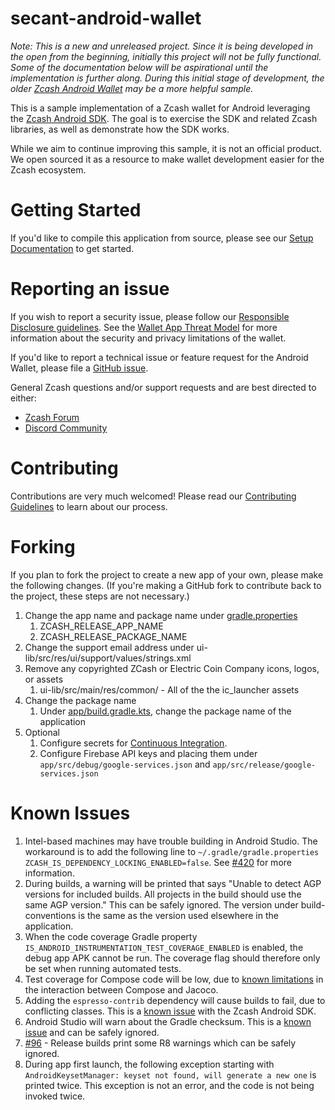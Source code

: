 # secant-android-wallet
_Note: This is a new and unreleased project.  Since it is being developed in the open from the beginning, initially this project will not be fully functional.  Some of the documentation below will be aspirational until the implementation is further along.  During this initial stage of development, the older [Zcash Android Wallet](https://github.com/zcash/zcash-android-wallet) may be a more helpful sample._

This is a sample implementation of a Zcash wallet for Android leveraging the [Zcash Android SDK](https://github.com/zcash/zcash-android-wallet-sdk).  The goal is to exercise the SDK and related Zcash libraries, as well as demonstrate how the SDK works.

While we aim to continue improving this sample, it is not an official product.  We open sourced it as a resource to make wallet development easier for the Zcash ecosystem.

# Getting Started
If you'd like to compile this application from source, please see our [Setup Documentation](docs/Setup.md) to get started.

# Reporting an issue
If you wish to report a security issue, please follow our [Responsible Disclosure guidelines](https://github.com/zcash/ZcashLightClientKit/blob/master/responsible_disclosure.md).  See the [Wallet App Threat Model](https://zcash.readthedocs.io/en/latest/rtd_pages/wallet_threat_model.html) for more information about the security and privacy limitations of the wallet.

If you'd like to report a technical issue or feature request for the Android Wallet, please file a [GitHub issue](https://github.com/zcash/secant-android-wallet/issues/new/choose).

General Zcash questions and/or support requests and are best directed to either:
 * [Zcash Forum](https://forum.zcashcommunity.com/)
 * [Discord Community](https://discord.io/zcash-community)

# Contributing
Contributions are very much welcomed!  Please read our [Contributing Guidelines](docs/CONTRIBUTING.md) to learn about our process.

# Forking
If you plan to fork the project to create a new app of your own, please make the following changes.  (If you're making a GitHub fork to contribute back to the project, these steps are not necessary.)

1. Change the app name and package name under [gradle.properties](gradle.properties)
    1. ZCASH_RELEASE_APP_NAME
    1. ZCASH_RELEASE_PACKAGE_NAME
1. Change the support email address under ui-lib/src/res/ui/support/values/strings.xml
1. Remove any copyrighted ZCash or Electric Coin Company icons, logos, or assets
    1. ui-lib/src/main/res/common/ - All of the the ic_launcher assets
1. Change the package name
    1. Under [app/build.gradle.kts](app/build.gradle.kts), change the package name of the application
1. Optional
    1. Configure secrets for [Continuous Integration](docs/CI.md).
    1. Configure Firebase API keys and placing them under `app/src/debug/google-services.json` and `app/src/release/google-services.json`

# Known Issues
1. Intel-based machines may have trouble building in Android Studio.  The workaround is to add the following line to `~/.gradle/gradle.properties` `ZCASH_IS_DEPENDENCY_LOCKING_ENABLED=false`.  See [#420](https://github.com/zcash/secant-android-wallet/issues/420) for more information.
1. During builds, a warning will be printed that says "Unable to detect AGP versions for included builds. All projects in the build should use the same AGP version."  This can be safely ignored.  The version under build-conventions is the same as the version used elsewhere in the application.
1. When the code coverage Gradle property `IS_ANDROID_INSTRUMENTATION_TEST_COVERAGE_ENABLED` is enabled, the debug app APK cannot be run.  The coverage flag should therefore only be set when running automated tests.
1. Test coverage for Compose code will be low, due to [known limitations](https://github.com/jacoco/jacoco/issues/1208) in the interaction between Compose and Jacoco.
1. Adding the `espresso-contrib` dependency will cause builds to fail, due to conflicting classes.  This is a [known issue](https://github.com/zcash/zcash-android-wallet-sdk/issues/306) with the Zcash Android SDK.
1. Android Studio will warn about the Gradle checksum.  This is a [known issue](https://github.com/gradle/gradle/issues/9361) and can be safely ignored.
1. [#96](https://github.com/zcash/secant-android-wallet/issues/96) - Release builds print some R8 warnings which can be safely ignored.
1. During app first launch, the following exception starting with `AndroidKeysetManager: keyset not found, will generate a new one` is printed twice.  This exception is not an error, and the code is not being invoked twice.
